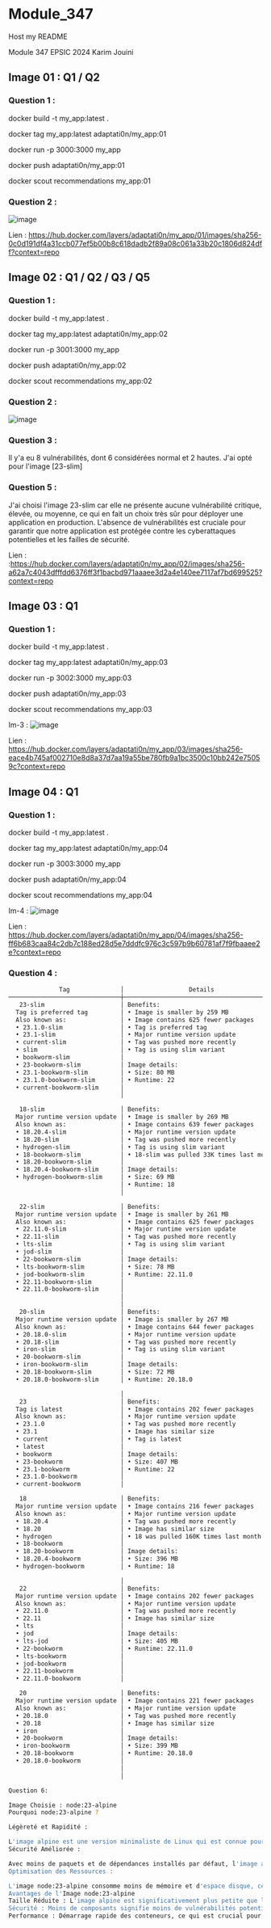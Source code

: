 # Module_347
Host my README

Module 347 EPSIC 2024 Karim Jouini

## Image 01 : Q1 / Q2

### Question 1 :

docker build -t my_app:latest . 

docker tag my_app:latest adaptati0n/my_app:01

docker run -p 3000:3000 my_app

docker push adaptati0n/my_app:01

docker scout recommendations my_app:01

### Question 2 :
 ![image](https://github.com/user-attachments/assets/34607e42-1433-4cd6-a247-ace705208be2)


Lien : https://hub.docker.com/layers/adaptati0n/my_app/01/images/sha256-0c0d191df4a31ccb077ef5b00b8c618dadb2f89a08c061a33b20c1806d824dff?context=repo


## Image 02 : Q1 / Q2 / Q3 / Q5

### Question 1 :

docker build -t my_app:latest . 

docker tag my_app:latest adaptati0n/my_app:02

docker run -p 3001:3000 my_app

docker push adaptati0n/my_app:02

docker scout recommendations my_app:02

### Question 2 :
![image](https://github.com/user-attachments/assets/b0df4341-89d8-4f6e-ad32-fca2554dd865)

### Question 3 :
Il y'a eu 8 vulnérabilités, dont 6 considérées normal et 2 hautes. J'ai opté pour l'image [23-slim]

### Question 5 :
J'ai choisi l'image 23-slim car elle ne présente aucune vulnérabilité critique, élevée, ou moyenne, ce qui en fait un choix très sûr pour déployer une application en production. L'absence de vulnérabilités est cruciale pour garantir que notre application est protégée contre les cyberattaques potentielles et les failles de sécurité.

Lien : :https://hub.docker.com/layers/adaptati0n/my_app/02/images/sha256-a62a7c4043dfffdd6376ff3f1bacbd971aaaee3d2a4e140ee7117af7bd699525?context=repo


## Image 03 : Q1

### Question 1 :

docker build -t my_app:latest . 

docker tag my_app:latest adaptati0n/my_app:03

docker run -p 3002:3000 my_app:03

docker push adaptati0n/my_app:03

docker scout recommendations my_app:03

Im-3 :
![image](https://github.com/user-attachments/assets/5faf0760-9dc8-4ecc-9c4a-a4c5fda1658b)


Lien : https://hub.docker.com/layers/adaptati0n/my_app/03/images/sha256-eace4b745af002710e8d8a37d7aa19a55be780fb9a1bc3500c10bb242e75059c?context=repo


## Image 04 : Q1 

### Question 1 :

docker build -t my_app:latest . 

docker tag my_app:latest adaptati0n/my_app:04

docker run -p 3003:3000 my_app

docker push adaptati0n/my_app:04

docker scout recommendations my_app:04

Im-4 :
![image](https://github.com/user-attachments/assets/f7649a45-7e71-4cc4-b7a7-8f87cb936431)


Lien : https://hub.docker.com/layers/adaptati0n/my_app/04/images/sha256-ff6b683caa84c2db7c188ed28d5e7dddfc976c3c597b9b60781af7f9fbaaee2e?context=repo


### Question 4 :

```bash
              Tag              │                  Details                  │    Pushed    │          Vulnerabilities
───────────────────────────────┼───────────────────────────────────────────┼──────────────┼─────────────────────────────────────
   23-slim                     │ Benefits:                                 │ 1 week ago   │    0C     0H     0M    23L 
  Tag is preferred tag         │ • Image is smaller by 259 MB              │              │    -6    -12     -6    +21 
  Also known as:               │ • Image contains 625 fewer packages       │              │
  • 23.1.0-slim                │ • Tag is preferred tag                    │              │
  • 23.1-slim                  │ • Major runtime version update            │              │
  • current-slim               │ • Tag was pushed more recently            │              │
  • slim                       │ • Tag is using slim variant               │              │
  • bookworm-slim              │                                           │              │
  • 23-bookworm-slim           │ Image details:                            │              │
  • 23.1-bookworm-slim         │ • Size: 80 MB                             │              │
  • 23.1.0-bookworm-slim       │ • Runtime: 22                             │              │
  • current-bookworm-slim      │                                           │              │
                               │                                           │              │
 ```
```bash
   18-slim                     │ Benefits:                                 │ 4 months ago │    0C     0H     0M    23L 
  Major runtime version update │ • Image is smaller by 269 MB              │              │    -6    -12     -6    +21 
  Also known as:               │ • Image contains 639 fewer packages       │              │
  • 18.20.4-slim               │ • Major runtime version update            │              │
  • 18.20-slim                 │ • Tag was pushed more recently            │              │
  • hydrogen-slim              │ • Tag is using slim variant               │              │
  • 18-bookworm-slim           │ • 18-slim was pulled 33K times last month │              │
  • 18.20-bookworm-slim        │                                           │              │
  • 18.20.4-bookworm-slim      │ Image details:                            │              │
  • hydrogen-bookworm-slim     │ • Size: 69 MB                             │              │
                               │ • Runtime: 18                             │              │
                               │                                           │              │
```

```bash
   22-slim                     │ Benefits:                                 │ 1 week ago   │    0C     0H     0M    23L 
  Major runtime version update │ • Image is smaller by 261 MB              │              │    -6    -12     -6    +21 
  Also known as:               │ • Image contains 625 fewer packages       │              │
  • 22.11.0-slim               │ • Major runtime version update            │              │
  • 22.11-slim                 │ • Tag was pushed more recently            │              │
  • lts-slim                   │ • Tag is using slim variant               │              │
  • jod-slim                   │                                           │              │
  • 22-bookworm-slim           │ Image details:                            │              │
  • lts-bookworm-slim          │ • Size: 78 MB                             │              │
  • jod-bookworm-slim          │ • Runtime: 22.11.0                        │              │
  • 22.11-bookworm-slim        │                                           │              │
  • 22.11.0-bookworm-slim      │                                           │              │
                               │                                           │              │
                               │                                           │              │
   20-slim                     │ Benefits:                                 │ 1 month ago  │    0C     0H     0M    23L 
  Major runtime version update │ • Image is smaller by 267 MB              │              │    -6    -12     -6    +21 
  Also known as:               │ • Image contains 644 fewer packages       │              │
  • 20.18.0-slim               │ • Major runtime version update            │              │
  • 20.18-slim                 │ • Tag was pushed more recently            │              │
  • iron-slim                  │ • Tag is using slim variant               │              │
  • 20-bookworm-slim           │                                           │              │
  • iron-bookworm-slim         │ Image details:                            │              │
  • 20.18-bookworm-slim        │ • Size: 72 MB                             │              │
  • 20.18.0-bookworm-slim      │ • Runtime: 20.18.0                        │              │

```
```bash
                               │                                           │              │
   23                          │ Benefits:                                 │ 1 week ago   │    0C     1H     3M   105L     3? 
  Tag is latest                │ • Image contains 202 fewer packages       │              │    -6    -11     -3   +103     +3 
  Also known as:               │ • Major runtime version update            │              │
  • 23.1.0                     │ • Tag was pushed more recently            │              │
  • 23.1                       │ • Image has similar size                  │              │
  • current                    │ • Tag is latest                           │              │
  • latest                     │                                           │              │
  • bookworm                   │ Image details:                            │              │
  • 23-bookworm                │ • Size: 407 MB                            │              │
  • 23.1-bookworm              │ • Runtime: 22                             │              │
  • 23.1.0-bookworm            │                                           │              │
  • current-bookworm           │                                           │              │

```
```bash
   18                          │ Benefits:                                 │ 4 months ago │    0C     1H     3M   105L     3? 
  Major runtime version update │ • Image contains 216 fewer packages       │              │    -6    -11     -3   +103     +3 
  Also known as:               │ • Major runtime version update            │              │
  • 18.20.4                    │ • Tag was pushed more recently            │              │
  • 18.20                      │ • Image has similar size                  │              │
  • hydrogen                   │ • 18 was pulled 160K times last month     │              │
  • 18-bookworm                │                                           │              │
  • 18.20-bookworm             │ Image details:                            │              │
  • 18.20.4-bookworm           │ • Size: 396 MB                            │              │
  • hydrogen-bookworm          │ • Runtime: 18                             │              │
```
```bash
                               │                                           │              │
   22                          │ Benefits:                                 │ 1 week ago   │    0C     1H     3M   105L     3? 
  Major runtime version update │ • Image contains 202 fewer packages       │              │    -6    -11     -3   +103     +3 
  Also known as:               │ • Major runtime version update            │              │
  • 22.11.0                    │ • Tag was pushed more recently            │              │
  • 22.11                      │ • Image has similar size                  │              │
  • lts                        │                                           │              │
  • jod                        │ Image details:                            │              │
  • lts-jod                    │ • Size: 405 MB                            │              │
  • 22-bookworm                │ • Runtime: 22.11.0                        │              │
  • lts-bookworm               │                                           │              │
  • jod-bookworm               │                                           │              │
  • 22.11-bookworm             │                                           │              │
  • 22.11.0-bookworm           │                                           │              │
```
```bash
   20                          │ Benefits:                                 │ 1 month ago  │    0C     1H     3M   105L     3?
  Major runtime version update │ • Image contains 221 fewer packages       │              │    -6    -11     -3   +103     +3
  Also known as:               │ • Major runtime version update            │              │
  • 20.18.0                    │ • Tag was pushed more recently            │              │
  • 20.18                      │ • Image has similar size                  │              │
  • iron                       │                                           │              │
  • 20-bookworm                │ Image details:                            │              │
  • iron-bookworm              │ • Size: 399 MB                            │              │
  • 20.18-bookworm             │ • Runtime: 20.18.0                        │              │
  • 20.18.0-bookworm           │                                           │              │
                               │                                           │              │
                               │                                           │              │
```
```bash
Question 6:

Image Choisie : node:23-alpine
Pourquoi node:23-alpine ?

Légèreté et Rapidité :

L'image alpine est une version minimaliste de Linux qui est connue pour sa taille extrêmement réduite. Cela signifie que l'image est plus petite, ce qui permet un démarrage et un déploiement plus rapides des conteneurs. En comparaison avec les images complètes, node:23-alpine peut réduire considérablement la consommation de ressources.
Sécurité Améliorée :

Avec moins de paquets et de dépendances installés par défaut, l'image alpine réduit la surface d'attaque potentielle. Cela signifie qu'il y a moins de vulnérabilités exploitables par des attaquants, ce qui en fait un choix plus sécurisé pour des applications déployées en production.
Optimisation des Ressources :

L'image node:23-alpine consomme moins de mémoire et d'espace disque, ce qui est particulièrement avantageux pour les environnements où les ressources sont limitées. Cela aide également à améliorer l'efficacité globale de l'application.
Avantages de l'Image node:23-alpine
Taille Réduite : L'image alpine est significativement plus petite que les versions complètes, ce qui diminue les coûts de stockage et améliore les performances de téléchargement et de déploiement.
Sécurité : Moins de composants signifie moins de vulnérabilités potentielles, et l'image est régulièrement mise à jour pour inclure les derniers correctifs de sécurité.
Performance : Démarrage rapide des conteneurs, ce qui est crucial pour des applications nécessitant une mise en ligne rapide.

```
